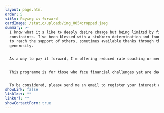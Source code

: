 ```yaml
---
layout: page.html
order: 5
title: Paying it forward
cardImage: /static/uploads/img_0054cropped.jpeg
summary: >-
  I know what it's like to deeply desire change but being limited by financial
  constraints. I’ve been blessed with a stubborn determination and found my way
  to reach the support of others, sometimes available thanks through their
  generosity. 


  As a way to pay it forward, I'm offering reduced rate coaching or mentoring sessions to help someone else on their journey.


  This programme is for those who face financial challenges yet are deeply committed to personal growth and transformation.


  To be considered, please send me an email to register your interest and I'll be in touch [hello@claudiadecarlo.com](mailto:hello@claudiadecarlo.com)
showLink: false
linkText: ""
linkUrl: ""
showContactForm: true
---
```

